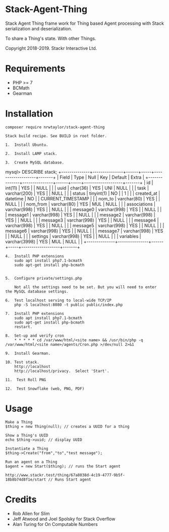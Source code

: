 Stack-Agent-Thing
=================

Stack Agent Thing frame work for Thing based Agent processing with Stack serialization and deserialization.

To share a Thing's state.  With other Things.

Copyright 2018-2019. Stackr Interactive Ltd.

Requirements
============

* PHP >= 7
* BCMath
* Gearman

Installation
============

    composer require nrwtaylor/stack-agent-thing

    Stack build recipe. See BUILD in root folder.

    1.  Install Ubuntu.

    2.  Install LAMP stack.

    3.  Create MySQL database.

mysql> DESCRIBE stack;
+--------------+---------------+------+-----+-------------------+-------+
| Field        | Type          | Null | Key | Default           | Extra |
+--------------+---------------+------+-----+-------------------+-------+
| id           | int(11)       | YES  |     | NULL              |       |
| uuid         | char(36)      | YES  | UNI | NULL              |       |
| task         | varchar(200)  | YES  |     | NULL              |       |
| status       | tinyint(1)    | NO   |     | 1                 |       |
| created_at   | datetime      | NO   |     | CURRENT_TIMESTAMP |       |
| nom_to       | varchar(80)   | YES  |     | NULL              |       |
| nom_from     | varchar(80)   | YES  | MUL | NULL              |       |
| associations | varchar(998)  | YES  |     | NULL              |       |
| message0     | varchar(998)  | YES  |     | NULL              |       |
| message1     | varchar(998)  | YES  |     | NULL              |       |
| message2     | varchar(998)  | YES  |     | NULL              |       |
| message3     | varchar(998)  | YES  |     | NULL              |       |
| message4     | varchar(998)  | YES  |     | NULL              |       |
| message5     | varchar(998)  | YES  |     | NULL              |       |
| message6     | varchar(998)  | YES  |     | NULL              |       |
| message7     | varchar(998)  | YES  |     | NULL              |       |
| settings     | varchar(998)  | YES  |     | NULL              |       |
| variables    | varchar(3998) | YES  | MUL | NULL              |       |
+--------------+---------------+------+-----+-------------------+-------+

    4.  Install PHP extensions
        sudo apt install php7.1-bcmath
        sudo apt-get install php-bcmath


    5.  Configure private/settings.php

        Not all the settings need to be set. But you will need to enter the MySQL database settings.

    6.  Test localhost serving to local-wide TCP/IP
        php -S localhost:8080 -t public public/index.php

    7.  Install PHP extensions
        sudo apt install php7.1-bcmath
        sudo apt-get install php-bcmath
        restart.

    8.  Set-up and verify cron
        * * * * * cd /var/www/html/<site name> && /usr/bin/php -q /var/www/html/<site name>/agents/Cron.php >/dev/null 2>&1

    9.  Install Gearman.

    10. Test stack. 
        http://localhost
        http://localhost/privacy.  Select 'Start'.

    11.  Test Roll PNG

    12.  Test Snowflake (web, PNG, PDF)


Usage
=====

    Make a Thing
    $thing = new Thing(null); // creates a UUID for a thing

    Show a Thing's UUID
    echo $thing->uuid; // display UUID

    Instantiate a Thing
    $thing->Create("from","to","test message");

    Run an agent on a Thing
    $agent = new Start($thing); // runs the Start agent 

    http://www.stackr.test/thing/67a8038d-4c19-4777-9b5f-18b8b74d8f1e/start // Runs Start agent

Credits
=======

* Rob Allen for Slim
* Jeff Atwood and Joel Spolsky for Stack Overflow
* Alan Turing for On Computable Numbers

